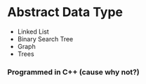 # Abstract Data Type

- Linked List
- Binary Search Tree
- Graph
- Trees

### Programmed in C++ (cause why not?)
